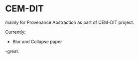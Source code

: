 # CEM-DIT
mainly for Provenance Abstraction as part of CEM-DIT project.

Currently:

- Blur and Collapse paper

-great.